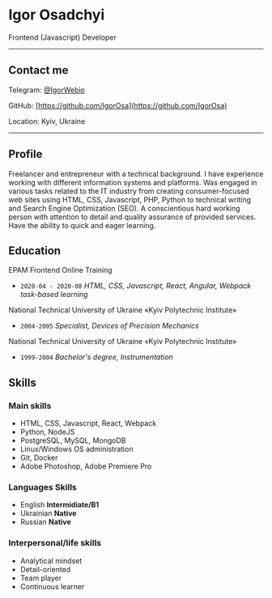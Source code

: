 # Igor Osadchyi

Frontend (Javascript) Developer

---

## Contact me

Telegram: [@IgorWebio](https://t.me/IgorWebio)

GitHub: [https://github.com/IgorOsa](https://github.com/IgorOsa)

Location: Kyiv, Ukraine

---

## Profile

Freelancer and entrepreneur with a technical background. I have experience working with different information systems and platforms. Was engaged in various tasks related to the IT industry from creating consumer-focused web sites using HTML, CSS, Javascript, PHP, Python to technical writing and Search Engine Optimization (SEO). A conscientious hard working person with attention to detail and quality assurance of provided services. Have the ability to quick and eager learning.

## Education

EPAM Frontend Online Training

- `2020-04 - 2020-08` _HTML, CSS, Javascript, React, Angular, Webpack task-based learning_

National Technical University of Ukraine «Kyiv Polytechnic Institute»

- `2004-2005` _Specialist, Devices of Precision Mechanics_

National Technical University of Ukraine «Kyiv Polytechnic Institute»

- `1999-2004` _Bachelor's degree, Instrumentation_

## Skills

### Main skills

- HTML, CSS, Javascript, React, Webpack
- Python, NodeJS
- PostgreSQL, MySQL, MongoDB
- Linux/Windows OS administration
- Git, Docker
- Adobe Photoshop, Adobe Premiere Pro

### Languages Skills

- English **Intermidiate/B1**
- Ukrainian **Native**
- Russian **Native**

### Interpersonal/life skills

- Analytical mindset
- Detail-oriented
- Team player
- Continuous learner
